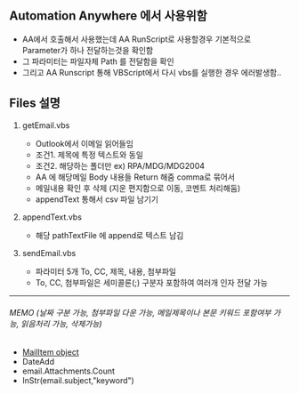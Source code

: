 
## Automation Anywhere 에서 사용위함
- AA에서 호출해서 사용했는데 AA RunScript로 사용할경우 기본적으로 Parameter가 하나 전달하는것을 확인함
- 그 파라미터는 파일자체 Path 를 전달함을 확인
- 그리고 AA Runscript 통해 VBScript에서 다시 vbs를 실행한 경우 에러발생함..


## Files 설명

1. getEmail.vbs
    - Outlook에서 이메일 읽어들임 
    - 조건1. 제목에 특정 텍스트와 동일
    - 조건2. 해당하는 폴더만 ex) RPA/MDG/MDG2004
    - AA 에 해당메일 Body 내용들 Return 해줌 comma로 묶어서
    - 메일내용 확인 후 삭제 (지운 편지함으로 이동, 코멘트 처리해둠)
    - appendText 통해서 csv 파일 남기기

2. appendText.vbs
    - 해당 pathTextFile 에 append로 텍스트 남김

3. sendEmail.vbs
    - 파라미터 5개 To, CC, 제목, 내용, 첨부파일
    - To, CC, 첨부파일은 세미콜론(;) 구분자 포함하여 여러개 인자 전달 가능

---

###### MEMO (날짜 구분 가능, 첨부파일 다운 가능, 메일제목이나 본문 키워드 포함여부 가능, 읽음처리 가능, 삭제가능)
- [MailItem object](https://docs.microsoft.com/en-us/office/vba/api/outlook.mailitem)
- DateAdd
- email.Attachments.Count
- InStr(email.subject,"keyword")